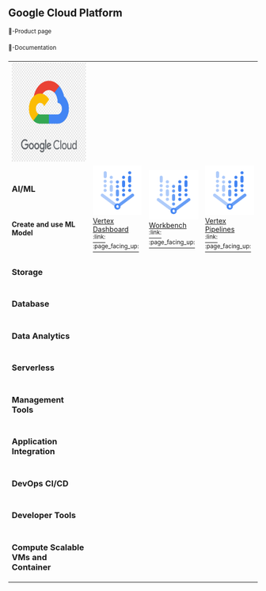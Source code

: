 ## Google Cloud Platform

<sup>:link:-Product page</sup>

<sup>:page_facing_up:-Documentation</sup>

<table>
 <tr>
  <td>
    <img src="google-cloud-icons/gcp.png" height="200"/>
  </td>
 </tr>  
 
 <tr>
  <td>
    <h3> AI/ML </h3>
    <br/>
    <h4> Create and use ML Model </h4>
  </td>
  
  <td>
    <img src="google-cloud-icons/vertexai/vertexai.png" height="100"/>
    <br/>
    <a href="https://console.cloud.google.com/vertex-ai">Vertex Dashboard</a> 
    <br/>
    <a href="https://cloud.google.com/functions/"><sup>:link:</sup></a>
    <a href="https://cloud.google.com/functions/docs/"><sup>:page_facing_up:</sup></a>
  </td>
  
  <td>
    <img src="google-cloud-icons/vertexai/vertexai.png" height="100"/>
    <br/>
    <a href="https://console.cloud.google.com/vertex-ai/workbench/list/instances">Workbench</a> 
    <br/>
    <a href="https://cloud.google.com/functions/"><sup>:link:</sup></a>
    <a href="https://cloud.google.com/functions/docs/"><sup>:page_facing_up:</sup></a>
  </td>
  
  <td>
    <img src="google-cloud-icons/vertexai/vertexai.png" height="100"/>
    <br/>
    <a href="https://console.cloud.google.com/vertex-ai/pipelines">Vertex Pipelines</a> 
    <br/>
    <a href="https://cloud.google.com/functions/"><sup>:link:</sup></a>
    <a href="https://cloud.google.com/functions/docs/"><sup>:page_facing_up:</sup></a>
  </td>
  
 </tr>
  
 <tr>
  <td>
    <h3> Storage </h3>
  </td>
 </tr>
 
 <tr>
  <td>
    <h3> Database </h3>
  </td>
 </tr>
 
  <tr>
  <td>
    <h3> Data Analytics </h3>
  </td>
 </tr>
 
  <tr>
  <td>
    <h3> Serverless </h3>
  </td>
 </tr>
 
  <tr>
  <td>
    <h3> Management Tools </h3>
  </td>
 </tr>
 
  <tr>
  <td>
    <h3> Application Integration </h3>
  </td>
 </tr>
 
 <tr>
  <td>
    <h3> DevOps CI/CD </h3>
  </td>
 </tr>

 <tr>
  <td>
    <h3> Developer Tools </h3>
  </td>
 </tr>
 
 <tr>
  <td>
    <h3> Compute Scalable VMs and Container </h3>
  </td>
 </tr>
  
 
 
 
 
</table>
